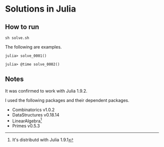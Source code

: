 # Solutions in Julia

## How to run

```console
sh solve.sh
```

The following are examples.

```console
julia> solve_0001()
```

```console
julia> @time solve_0002()
```

## Notes

It was confirmed to work with Julia 1.9.2.

I used the following packages and their dependent packages.

- Combinatorics v1.0.2
- DataStructures v0.18.14
- LinearAlgebra[^1]
- Primes v0.5.3

[^1]: It's distributd with Julia 1.9.1
